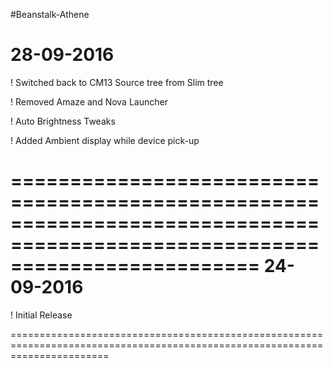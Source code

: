 #Beanstalk-Athene

28-09-2016
=============================================================================================================================
 
 ! Switched back to CM13 Source tree from Slim tree
 
 ! Removed Amaze and Nova Launcher
 
 ! Auto Brightness Tweaks
 
 ! Added Ambient display while device pick-up
 
=============================================================================================================================
24-09-2016
=============================================================================================================================
 
 ! Initial Release
 
=============================================================================================================================



